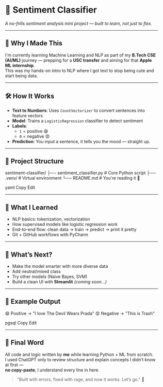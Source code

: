 # 🧠 Sentiment Classifier  
*A no-frills sentiment analysis mini project — built to learn, not just to flex.*

---

## 📌 Why I Made This  
I'm currently learning Machine Learning and NLP as part of my **B.Tech CSE (AI/ML)** journey — prepping for a **USC transfer** and aiming for that **Apple ML internship**.  
This was my hands-on intro to NLP where I got text to stop being cute and start being data.

---

## 🛠️ How It Works  
- **Text to Numbers**: Uses `CountVectorizer` to convert sentences into feature vectors  
- **Model**: Trains a `LogisticRegression` classifier to detect sentiment  
- **Labels**:  
  - `1` = positive 😄  
  - `0` = negative 😡  
- **Prediction**: You input a sentence, it tells you the mood — straight up.

---

## 📂 Project Structure  
sentiment-classifier/
├── sentiment_classifier.py # Core Python script
├── .venv/ # Virtual environment
└── README.md # You're reading it 👀

yaml
Copy
Edit

---

## 🔮 What I Learned  
- NLP basics: tokenization, vectorization  
- How supervised models like logistic regression work  
- End-to-end flow: clean data → train → predict → print it pretty  
- Git + GitHub workflows with PyCharm

---

## 🔧 What’s Next?  
- Make the model smarter with more diverse data  
- Add neutral/mixed class  
- Try other models (Naive Bayes, SVM)  
- Build a clean UI with **Streamlit** *(coming soon...)*

---

## 🧪 Example Output  
😄 Positive → "I love The Devil Wears Prada"
😡 Negative → "This is Trash"

pgsql
Copy
Edit

---

## 💬 Final Word  
All code and logic written by **me** while learning Python + ML from scratch.  
I used ChatGPT only to review structure and explain concepts I didn’t know at first —  
**no copy-paste**, I understand every line in here.  

> "Built with errors, fixed with rage, and now it works. Let’s go." 🫡

